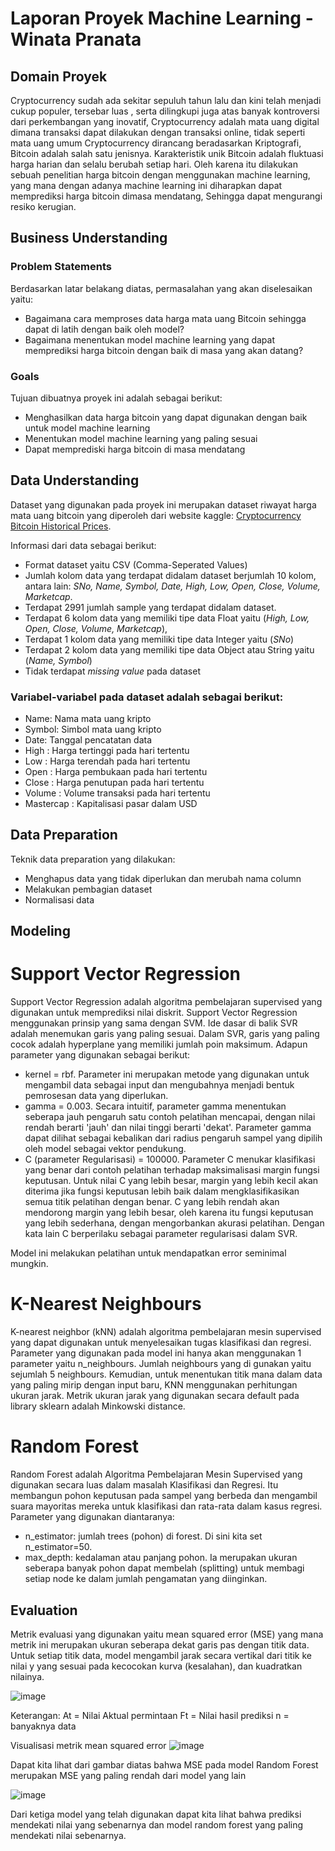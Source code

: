 # Laporan Proyek Machine Learning - Winata Pranata

## Domain Proyek
Cryptocurrency sudah ada sekitar sepuluh tahun lalu dan kini telah menjadi cukup populer, tersebar luas , serta dilingkupi juga atas banyak kontroversi dari perkembangan yang inovatif, Cryptocurrency adalah mata uang digital dimana transaksi dapat dilakukan dengan transaksi online, tidak seperti mata uang umum Cryptocurrency dirancang beradasarkan Kriptografi, Bitcoin adalah salah satu jenisnya. Karakteristik unik Bitcoin adalah fluktuasi harga harian dan selalu berubah setiap hari. Oleh karena itu dilakukan sebuah penelitian harga bitcoin dengan menggunakan machine learning, yang mana dengan adanya machine learning ini diharapkan dapat memprediksi harga bitcoin dimasa mendatang, Sehingga dapat mengurangi resiko kerugian.

## Business Understanding

### Problem Statements

Berdasarkan latar belakang diatas, permasalahan yang akan diselesaikan yaitu:
- Bagaimana cara memproses data harga mata uang Bitcoin sehingga dapat di latih dengan baik oleh model?
- Bagaimana menentukan model machine learning yang dapat memprediksi harga bitcoin dengan baik di masa yang akan datang?

### Goals

Tujuan dibuatnya proyek ini adalah sebagai berikut:
- Menghasilkan data harga bitcoin yang dapat digunakan dengan baik untuk model machine learning
- Menentukan model machine learning yang paling sesuai
- Dapat memprediski harga bitcoin di masa mendatang

## Data Understanding
Dataset yang digunakan pada proyek ini merupakan dataset riwayat harga mata uang bitcoin yang diperoleh dari website kaggle: [Cryptocurrency Bitcoin Historical Prices](https://www.kaggle.com/datasets/sudalairajkumar/cryptocurrencypricehistory?select=coin_Bitcoin.csv).

Informasi dari data sebagai berikut:

* Format dataset yaitu CSV (Comma-Seperated Values)
* Jumlah kolom data yang terdapat didalam dataset berjumlah 10 kolom, antara lain: _SNo, Name, Symbol, Date, High, Low, Open, Close, Volume, Marketcap_.
* Terdapat 2991 jumlah sample yang terdapat didalam dataset.
* Terdapat 6 kolom data yang memiliki tipe data Float yaitu (_High, Low, Open, Close, Volume, Marketcap_), 
* Terdapat 1 kolom data yang memiliki tipe data Integer yaitu (_SNo_)
* Terdapat 2 kolom data yang memiliki tipe data Object atau String yaitu (_Name, Symbol_)
* Tidak terdapat _missing value_ pada dataset
### **Variabel-variabel pada dataset adalah sebagai berikut:**

* Name: Nama mata uang kripto
* Symbol: Simbol mata uang kripto
* Date: Tanggal pencatatan data
* High : Harga tertinggi pada hari tertentu
* Low : Harga terendah pada hari tertentu
* Open : Harga pembukaan pada hari tertentu
* Close : Harga penutupan pada hari tertentu
* Volume : Volume transaksi pada hari tertentu
* Mastercap : Kapitalisasi pasar dalam USD

## Data Preparation
Teknik data preparation yang dilakukan:
* Menghapus data yang tidak diperlukan dan merubah nama column
* Melakukan pembagian dataset
* Normalisasi data

## Modeling

# Support Vector Regression
Support Vector Regression adalah algoritma pembelajaran supervised yang digunakan untuk memprediksi nilai diskrit. Support Vector Regression menggunakan prinsip yang sama dengan SVM. Ide dasar di balik SVR adalah menemukan garis yang paling sesuai. Dalam SVR, garis yang paling cocok adalah hyperplane yang memiliki jumlah poin maksimum. Adapun parameter yang digunakan sebagai berikut:
* kernel = rbf. Parameter ini merupakan metode yang digunakan untuk mengambil data sebagai input dan mengubahnya menjadi bentuk pemrosesan data yang diperlukan.
* gamma = 0.003. Secara intuitif, parameter gamma menentukan seberapa jauh pengaruh satu contoh pelatihan mencapai, dengan nilai rendah berarti 'jauh' dan nilai tinggi berarti 'dekat'. Parameter gamma dapat dilihat sebagai kebalikan dari radius pengaruh sampel yang dipilih oleh model sebagai vektor pendukung.
* C (parameter Regularisasi) = 100000. Parameter C menukar klasifikasi yang benar dari contoh pelatihan terhadap maksimalisasi margin fungsi keputusan. Untuk nilai C yang lebih besar, margin yang lebih kecil akan diterima jika fungsi keputusan lebih baik dalam mengklasifikasikan semua titik pelatihan dengan benar. C yang lebih rendah akan mendorong margin yang lebih besar, oleh karena itu fungsi keputusan yang lebih sederhana, dengan mengorbankan akurasi pelatihan. Dengan kata lain C berperilaku sebagai parameter regularisasi dalam SVR.

Model ini melakukan pelatihan untuk mendapatkan error seminimal mungkin.

# K-Nearest Neighbours
K-nearest neighbor (kNN) adalah algoritma pembelajaran mesin supervised yang dapat digunakan untuk menyelesaikan tugas klasifikasi dan regresi. Parameter yang digunakan pada model ini hanya akan menggunakan 1 parameter yaitu n_neighbours. Jumlah neighbours yang di gunakan yaitu sejumlah 5 neighbours. Kemudian, untuk menentukan titik mana dalam data yang paling mirip dengan input baru, KNN menggunakan perhitungan ukuran jarak. Metrik ukuran jarak yang digunakan secara default pada library sklearn adalah Minkowski distance.

# Random Forest
Random Forest adalah Algoritma Pembelajaran Mesin Supervised yang digunakan secara luas dalam masalah Klasifikasi dan Regresi. Itu membangun pohon keputusan pada sampel yang berbeda dan mengambil suara mayoritas mereka untuk klasifikasi dan rata-rata dalam kasus regresi. Parameter yang digunakan diantaranya:
* n_estimator: jumlah trees (pohon) di forest. Di sini kita set n_estimator=50.
* max_depth: kedalaman atau panjang pohon. Ia merupakan ukuran seberapa banyak pohon dapat membelah (splitting) untuk membagi setiap node ke dalam jumlah pengamatan yang diinginkan.


## Evaluation
Metrik evaluasi yang digunakan yaitu mean squared error (MSE) yang mana metrik ini merupakan ukuran seberapa dekat garis pas dengan titik data. Untuk setiap titik data, model mengambil jarak secara vertikal dari titik ke nilai y yang sesuai pada kecocokan kurva (kesalahan), dan kuadratkan nilainya.

![image](https://user-images.githubusercontent.com/62703894/196490785-5fb24087-efb7-4668-8acb-d31e52cd983e.png)

Keterangan:
At = Nilai Aktual permintaan
Ft = Nilai hasil prediksi
n = banyaknya data

Visualisasi metrik mean squared error
![image](https://user-images.githubusercontent.com/62703894/196492062-9afbf587-29d5-4ffb-8055-762e84ce6e2b.png)

Dapat kita lihat dari gambar diatas bahwa MSE pada model Random Forest merupakan MSE yang paling rendah dari model yang lain

![image](https://user-images.githubusercontent.com/62703894/196493241-314442c2-233a-475c-a4c5-cacc8f11f86c.png)

Dari ketiga model yang telah digunakan dapat kita lihat bahwa prediksi mendekati nilai yang sebenarnya dan model random forest yang paling mendekati nilai sebenarnya.
